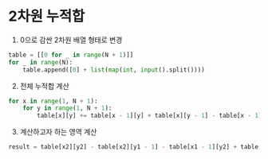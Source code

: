 # 2차원 누적합

1. 0으로 감싼 2차원 배열 형태로 변경

```py
table = [[0 for _ in range(N + 1)]]
for _ in range(N):
    table.append([0] + list(map(int, input().split())))
```

2. 전체 누적합 계산

```py
for x in range(1, N + 1):
    for y in range(1, N + 1):
        table[x][y] += table[x - 1][y] + table[x][y - 1] - table[x - 1][y - 1]
```

3. 계산하고자 하는 영역 계산

```py
result = table[x2][y2] - table[x2][y1 - 1] - table[x1 - 1][y2] + table[x1 - 1][y1 - 1]
```
